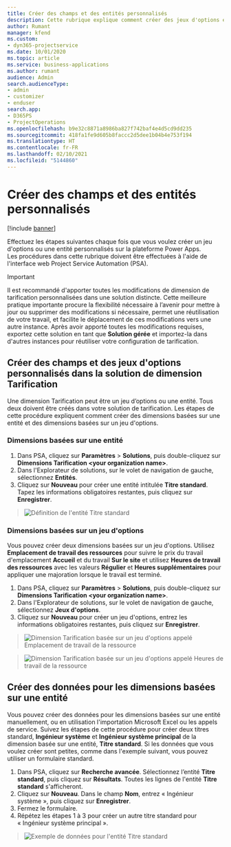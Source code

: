 ```yaml
---
title: Créer des champs et des entités personnalisés
description: Cette rubrique explique comment créer des jeux d'options et des entités dans votre propre solution dans la plateforme Power Apps.
author: Rumant
manager: kfend
ms.custom:
- dyn365-projectservice
ms.date: 10/01/2020
ms.topic: article
ms.service: business-applications
ms.author: rumant
audience: Admin
search.audienceType:
- admin
- customizer
- enduser
search.app:
- D365PS
- ProjectOperations
ms.openlocfilehash: b9e32c8871a8986ba827f742baf4e4d5cd9dd235
ms.sourcegitcommit: 418fa1fe9d605b8faccc2d5dee1b04b4e753f194
ms.translationtype: HT
ms.contentlocale: fr-FR
ms.lasthandoff: 02/10/2021
ms.locfileid: "5144860"
---
```

# <a name="create-custom-fields-and-entities"></a>Créer des champs et des entités personnalisés 

[!include [banner](../includes/psa-now-project-operations.md)]

Effectuez les étapes suivantes chaque fois que vous voulez créer un jeu d'options ou une entité personnalisés sur la plateforme Power Apps.  
Les procédures dans cette rubrique doivent être effectuées à l'aide de l'interface web Project Service Automation (PSA).

> [!IMPORTANT]
> Il est recommandé d'apporter toutes les modifications de dimension de tarification personnalisées dans une solution distincte. Cette meilleure pratique importante procure la flexibilité nécessaire à l’avenir pour mettre à jour ou supprimer des modifications si nécessaire, permet une réutilisation de votre travail, et facilite le déplacement de ces modifications vers une autre instance. Après avoir apporté toutes les modifications requises, exportez cette solution en tant que **Solution gérée** et importez-la dans d'autres instances pour réutiliser votre configuration de tarification.

  
## <a name="create-custom-fields-and-option-sets-in-the-pricing-dimension-solution"></a>Créer des champs et des jeux d'options personnalisés dans la solution de dimension Tarification

Une dimension Tarification peut être un jeu d’options ou une entité. Tous deux doivent être créés dans votre solution de tarification. Les étapes de cette procédure expliquent comment créer des dimensions basées sur une entité et des dimensions basées sur un jeu d'options.

### <a name="entity-based-dimensions"></a>Dimensions basées sur une entité

1. Dans PSA, cliquez sur **Paramètres** > **Solutions**, puis double-cliquez sur **Dimensions Tarification \<your organization name>**.
2. Dans l'Explorateur de solutions, sur le volet de navigation de gauche, sélectionnez **Entités**.
3. Cliquez sur **Nouveau** pour créer une entité intitulée **Titre standard**. Tapez les informations obligatoires restantes, puis cliquez sur **Enregistrer**.

> ![Définition de l'entité Titre standard](media/Standard-Title-entity-definition.png)


### <a name="option-set-based-dimensions"></a>Dimensions basées sur un jeu d'options 
Vous pouvez créer deux dimensions basées sur un jeu d'options. Utilisez **Emplacement de travail des ressources** pour suivre le prix du travail d'emplacement **Accueil** et du travail **Sur le site** et utilisez **Heures de travail des ressources** avec les valeurs **Régulier** et **Heures supplémentaires** pour appliquer une majoration lorsque le travail est terminé.


1. Dans PSA, cliquez sur **Paramètres** > **Solutions**, puis double-cliquez sur **Dimensions Tarification \<your organization name>**. 
2. Dans l'Explorateur de solutions, sur le volet de navigation de gauche, sélectionnez **Jeux d'options**. 
3. Cliquez sur **Nouveau** pour créer un jeu d'options, entrez les informations obligatoires restantes, puis cliquez sur **Enregistrer**.

> ![Dimension Tarification basée sur un jeu d'options appelé Emplacement de travail de la ressource ](media/Option-set-PD-called-Resource-Work-Location.png)

> ![Dimension Tarification basée sur un jeu d'options appelé Heures de travail de la ressource ](media/Option-set-PD-called-Resource-Work-Hours.PNG)


## <a name="create-data-for-entity-based-dimensions"></a>Créer des données pour les dimensions basées sur une entité

Vous pouvez créer des données pour les dimensions basées sur une entité manuellement, ou en utilisation l'importation Microsoft Excel ou les appels de service. Suivez les étapes de cette procédure pour créer deux titres standard, **Ingénieur système** et **Ingénieur système principal** de la dimension basée sur une entité, **Titre standard**. Si les données que vous voulez créer sont petites, comme dans l'exemple suivant, vous pouvez utiliser un formulaire standard.

1. Dans PSA, cliquez sur **Recherche avancée**. Sélectionnez l’entité **Titre standard**, puis cliquez sur **Résultats**. Toutes les lignes de l'entité **Titre standard** s'afficheront.
2. Cliquez sur **Nouveau**. Dans le champ **Nom**, entrez « Ingénieur système », puis cliquez sur **Enregistrer**.
3. Fermez le formulaire. 
4. Répétez les étapes 1 à 3 pour créer un autre titre standard pour « Ingénieur système principal ».

> ![Exemple de données pour l'entité Titre standard ](media/ST-data.png)



